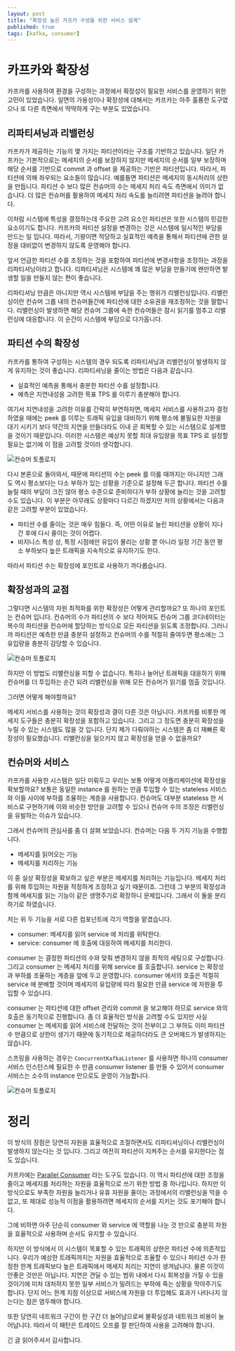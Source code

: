 ```yaml
---
layout: post
title: "확장성 높은 카프카 구성을 위한 서비스 설계"
published: true
tags: [kafka, consumer]
---
```


# 카프카와 확장성

카프카를 사용하여 환경을 구성하는 과정에서 확장성이 필요한 서비스를 운영하기 위한 고민이 있었습니다.
일면의 가용성이나 확장성에 대해서는 카프카는 아주 훌륭한 도구였으나 또 다른 측면에서 딱딱하게 구는 부분도 있었습니다.

<!-- more -->

## 리파티셔닝과 리밸런싱

카프카가 제공하는 기능의 몇 가지는 파티션이라는 구조를 기반하고 있습니다. 일단 카프카는 기본적으로는 메세지의 순서를 보장하지 않지만 메세지의 순서를 일부 보장하며 해당 순서를 기반으로 commit 과 offset 을 제공하는 기반은 파티션입니다. 따라서, 파티션에 의해 좌우되는 요소들이 많습니다. 예를들면 파티션은 메세지의 동시처리의 상한을 만듭니다. 파티션 수 보다 많은 컨슈머의 수는 메세지 처리 속도 측면에서 의미가 없습니다. 더 많은 컨슈머를 활용하여 메세지 처리 속도를 늘리려면 파티션을 늘려야 합니다.

이처럼 시스템에 특성을 결정하는데 주요한 고려 요소인 파티션은 또한 시스템의 민감한 요소이기도 합니다. 카프카의 파티션 설정을 변경하는 것은 시스템에 일시적인 부담을 만드는 일 입니다. 따라서, 기왕이면 적당하고 실효적인 예측을 통해서 파티션에 관한 설정을 대비없이 변경하지 않도록 운영해야 합니다.

앞서 언급한 파티션 수를 조정하는 것을 포함하여 파티션에 변경사항을 조정하는 과정을 리파티셔닝이라고 합니다. 리파티셔닝은 시스템에 꽤 많은 부담을 만들기에 왠만하면 발생할 일을 만들지 않는 편이 좋습니다.

리파티셔닝 만큼은 아니지만 역시 시스템에 부담을 주는 행위가 리밸런싱입니다. 리밸런싱이란 컨슈머 그룹 내의 컨슈머들간에 파티션에 대한 소유권을 재조정하는 것을 말합니다. 리밸런싱이 발생하면 해당 컨슈머 그룹에 속한 컨슈머들은 잠시 읽기를 멈추고 리밸런싱에 대응합니다. 이 순간이 시스템에 부담으로 다가옵니다.

## 파티션 수의 확장성

카프카를 통하여 구성하는 시스템의 경우 되도록 리파티셔닝과 리밸런싱이 발생하지 않게 유지하는 것이 좋습니다. 리파티셔닝을 줄이는 방법은 다음과 같습니다.

- 실효적인 예측을 통해서 충분한 파티션 수를 설정합니다.
- 예측은 지연내성을 고려한 목표 TPS 를 이루기 충분해야 합니다.

여기서 지연내성을 고려한 이유를 간략히 부연하자면, 메세지 서비스를 사용하고자 결정하였을 때에는 peek 를 이루는 트래픽 유입을 대비하기 위해 평소에 불필요한 자원을 대기 시키기 보다 약간의 지연을 만들더라도 이내 곧 회복할 수 있는 시스템으로 설계했을 것이기 때문입니다. 이러한 시스템은 예상치 못할 최대 유입량을 목표 TPS 로 설정할 필요는 없기에 이 점을 고려할 것이라 생각합니다.

![컨슈머 토폴로지](/images/posts/tolerance.png)

다시 본론으로 돌아와서, 때문에 파티션의 수는 peek 를 이룰 때까지는 아니지만 그래도 역시 평소보다는 다소 부하가 있는 상황을 기준으로 설정해 두곤 합니다. 파티션 수를 늘릴 때의 부담이 크진 않아 평소 수준으로 준비하다가 부하 상황에 늘리는 것을 고려할 수도 있습니다. 이 부분은 아무래도 상황마다 다르긴 하겠지만 저의 상황에서는 다음과 같은 고려할 부분이 있었습니다.

- 파티션 수를 줄이는 것은 매우 힘들다. 즉, 어떤 이유로 늘린 파티션을 상황이 지나간 후에 다시 줄이는 것이 어렵다.
- 비지니스 특성 상, 특정 시점에만 유입이 몰리는 상황 뿐 아니라 일정 기간 동안 평소 부하보다 높은 트래픽을 지속적으로 유지하기도 한다.

따라서 파티션 수는 확장성에 포인트로 사용하기 까다롭습니다.

## 확장성과의 교점

그렇다면 시스템의 자원 최적화를 위한 확장성은 어떻게 관리할까요? 또 하나의 포인트는 컨슈머 입니다. 컨슈머의 수가 파티션의 수 보다 적어져도 컨슈머 그룹 코디네이터는 복수의 파티션을 컨슈머에 할당하는 방식으로 모든 파티션을 읽도록 조정합니다. 그러니까 파티션은 예측한 만큼 충분히 설정하고 컨슈머의 수를 적절히 줄여두면 평소에는 그 유입량을 충분히 감당할 수 있습니다.

![컨슈머 토폴로지](/images/posts/consumer-topology-less-listener.png)

하지만 이 방법도 리밸런싱을 피할 수 없습니다. 특히나 늘어난 트래픽을 대응하기 위해 컨슈머를 더 투입하는 순간 되려 리밸런싱을 위해 모든 컨슈머가 읽기를 멈출 것입니다.

그러면 어떻게 해야할까요?

메세지 서비스를 사용하는 것이 확장성과 결이 다른 것은 아닙니다. 카프카를 비롯한 메세지 도구들은 충분히 확장성을 포함하고 있습니다. 그리고 그 정도면 충분히 확장성을 누릴 수 있는 시스템도 많을 것 입니다. 단지 제가 다뤄야하는 시스템은 좀 더 재빠른 확장성이 필요했습니다. 리밸런싱을 일으키지 않고 확장성을 얻을 수 없을까요?

## 컨슈머와 서비스

카프카를 사용한 시스템은 일단 미뤄두고 우리는 보통 어떻게 어플리케이션에 확장성을 확보할까요? 보통은 동일한 instance 를 원하는 만큼 투입할 수 있는 stateless 서비스와 이들 사이에 부하를 조율하는 계층을 사용합니다. 컨슈머도 대부분 stateless 한 서비스로 구현하기에 이와 비슷한 방안을 고려할 수 있으나 컨슈머 수의 조정은 리밸런싱을 유발하는 이슈가 있습니다.

그래서 컨슈머의 관심사를 좀 더 살펴 보았습니다. 컨슈머는 다음 두 가지 기능을 수행합니다.

- 메세지를 읽어오는 기능
- 메세지를 처리하는 기능

이 중 실상 확장성을 확보하고 싶은 부분은 메세지를 처리하는 기능입니다. 메세지 처리를 위해 투입하는 자원을 적정하게 조정하고 싶기 때문이죠. 그런데 그 부분의 확장성과 함께 메세지를 읽는 기능이 같은 생명주기로 확장하니 문제입니다. 그래서 이 둘을 분리하기로 하였습니다.

저는 위 두 기능을 서로 다른 컴포넌트에 각기 역할을 맡겼습니다.

- consumer: 메세지를 읽어 service 에 처리를 위탁한다.
- service: consumer 에 호출에 대응하여 메세지를 처리한다.

consumer 는 결정한 파티션의 수와 맞춰 변경하지 않을 최적의 세팅으로 구성합니다. 그리고 consumer 는 메세지 처리를 위해 service 를 호출합니다. service 는 확장성과 부하를 조율하는 계층을 앞에 두고 운영합니다. consumer 에서의 호출은 적절히 service 에 분배할 것이며 메세지의 유입량에 따라 필요한 만큼 service 에 자원을 투입할 수 있습니다.

consumer 는 파티션에 대한 offset 관리와 commit 을 보고해야 하므로 service 와의 호출은 동기적으로 진행합니다. 좀 더 효율적인 방식을 고려할 수도 있지만 사실 consumer 는 메세지를 읽어 서비스에 전달하는 것이 전부이고 그 부하도 이미 파티션 수 만큼으로 상한이 생기기 때문에 동기적으로 제공하더라도 큰 오버헤드가 발생하지는 않습니다.

스프링을 사용하는 경우는 `ConcurrentKafkaListener` 를 사용하면 하나의 consumer 서비스 인스턴스에 필요한 수 만큼 consumer listener 를 만들 수 있어서 consumer 서비스는 소수의 instance 만으로도 운영이 가능합니다.

![컨슈머 토폴로지](/images/posts/consumer-topology.png)

# 정리

이 방식의 장점은 당연히 자원을 효율적으로 조절하면서도 리파티셔닝이나 리밸런싱이 발생하지 않는다는 것 입니다. 그리고 여전히 파티션이 지켜주는 순서를 유지한다는 점도 있습니다.

카프카에는 [Parallel Consumer](https://github.com/confluentinc/parallel-consumer) 라는 도구도 있습니다. 이 역시 파티션에 대한 조정을 줄이고 메세지를 처리하는 자원을 효율적으로 쓰기 위한 방법 중 하나입니다. 하지만 이 방식으로도 부족한 자원을 늘리거나 유휴 자원을 줄이는 과정에서의 리밸런싱을 막을 수 없고, 또 제대로 성능적 이점을 활용하려면 메세지의 순서를 지키는 것도 포기해야 합니다.

그에 비하면 아주 단순히 consumer 와 service 에 역할을 나눈 것 만으로 충분히 자원을 효율적으로 사용하며 순서도 유지할 수 있습니다.

하지만 이 방식에서 이 시스템이 목표할 수 있는 트래픽의 상한은 파티션 수에 의존적입니다. 우리가 예상한 트래픽까지는 자원을 효율적으로 조율할 수 있으나 파티션 수가 한정한 한계 트래픽보다 높은 트래픽에서 메세지 처리는 지연이 생겨납니다. 물론 이것이 안좋은 것만은 아닙니다. 지연은 견딜 수 있는 범위 내에서 다시 회복성을 가질 수 있을 것이기에 미처 대처하지 못한 일부 서비스가 밀려드는 부하에 죽는 상황을 막아주기도 합니다. 단지 어느 한계 지점 이상으로 서비스에 자원을 더 투입해도 효과가 나타나지 않는다는 점은 염두해야 합니다.

또한 당연히 네트워크 구간이 한 구간 더 늘어남으로써 불확실성과 네트워크 비용이 늘어납니다. 따라서 이 패턴은 트레이드 오프를 잘 판단하여 사용을 고려해야 합니다.

긴 글 읽어주셔서 감사합니다. 